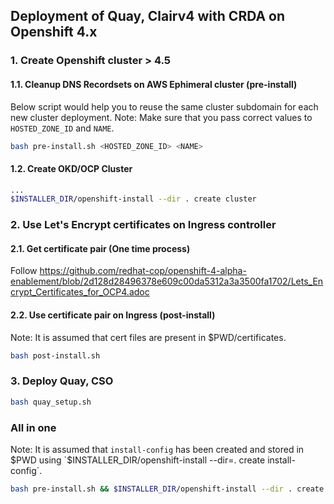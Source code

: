 ## Deployment of Quay, Clairv4 with CRDA on Openshift 4.x

### 1. Create Openshift cluster > 4.5
#### 1.1. Cleanup DNS Recordsets on AWS Ephimeral cluster (pre-install)
Below script would help you to reuse the same cluster subdomain for each new cluster deployment.
Note: Make sure that you pass correct values to `HOSTED_ZONE_ID` and `NAME`.

```bash
bash pre-install.sh <HOSTED_ZONE_ID> <NAME>
```
#### 1.2. Create OKD/OCP Cluster
```bash
...
$INSTALLER_DIR/openshift-install --dir . create cluster
```

### 2. Use Let's Encrypt certificates on Ingress controller
#### 2.1. Get certificate pair (One time process)
Follow https://github.com/redhat-cop/openshift-4-alpha-enablement/blob/2d128d28496378e609c00da5312a3a3500fa1702/Lets_Encrypt_Certificates_for_OCP4.adoc
#### 2.2. Use certificate pair on Ingress (post-install)
Note: It is assumed that cert files are present in $PWD/certificates.

```sh
bash post-install.sh
```

### 3. Deploy Quay, CSO
```sh
bash quay_setup.sh
```

### All in one
Note: It is assumed that `install-config` has been created and stored in $PWD using `$INSTALLER_DIR/openshift-install --dir=. create install-config`.

```bash
bash pre-install.sh && $INSTALLER_DIR/openshift-install --dir . create cluster && bash post-install.sh && bash quay_setup.sh
```
